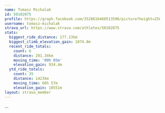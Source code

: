 ```yaml
---
name: Tomasz Michalak
id: 50102075
profile: https://graph.facebook.com/3528616460513590/picture?height=256&width=256
username: tomasz-michalak
strava_url: https://www.strava.com/athletes/50102075
stats:
  biggest_ride_distance: 177.13km
  biggest_climb_elevation_gain: 1074.8m
  recent_ride_totals:
    count: 6
    distance: 201.34km
    moving_time: '09h 05m'
    elevation_gain: 934.4m
  ytd_ride_totals:
    count: 35
    distance: 1423km
    moving_time: 66h 57m
    elevation_gain: 10551m
layout: strava_member
--- 
```

...
